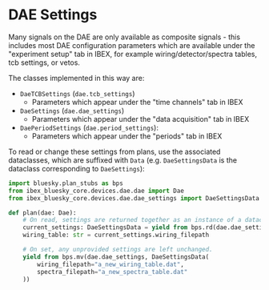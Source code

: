 # DAE Settings

Many signals on the DAE are only available as composite signals - this includes most DAE 
configuration parameters which are available under the "experiment setup" tab in IBEX, for
example wiring/detector/spectra tables, tcb settings, or vetos.

The classes implemented in this way are:
- `DaeTCBSettings` (`dae.tcb_settings`)
  - Parameters which appear under the "time channels" tab in IBEX
- `DaeSettings` (`dae.dae_settings`)
  - Parameters which appear under the "data acquisition" tab in IBEX
- `DaePeriodSettings` (`dae.period_settings`): 
  - Parameters which appear under the "periods" tab in IBEX

To read or change these settings from plans, use the associated dataclasses, which are
suffixed with `Data` (e.g. `DaeSettingsData` is the dataclass corresponding to `DaeSettings`):

```python
import bluesky.plan_stubs as bps
from ibex_bluesky_core.devices.dae.dae import Dae
from ibex_bluesky_core.devices.dae.dae_settings import DaeSettingsData

def plan(dae: Dae):
    # On read, settings are returned together as an instance of a dataclass.
    current_settings: DaeSettingsData = yield from bps.rd(dae.dae_settings)
    wiring_table: str = current_settings.wiring_filepath

    # On set, any unprovided settings are left unchanged.
    yield from bps.mv(dae.dae_settings, DaeSettingsData(
        wiring_filepath="a_new_wiring_table.dat",
        spectra_filepath="a_new_spectra_table.dat"
    ))
```